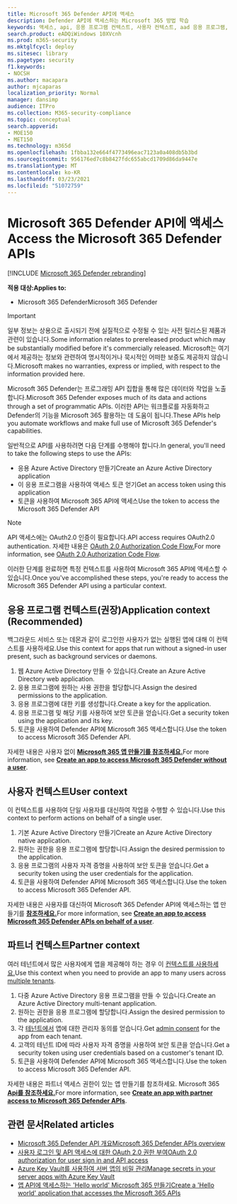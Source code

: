 ```yaml
---
title: Microsoft 365 Defender API에 액세스
description: Defender API에 액세스하는 Microsoft 365 방법 학습
keywords: 액세스, api, 응용 프로그램 컨텍스트, 사용자 컨텍스트, aad 응용 프로그램, 액세스 토큰
search.product: eADQiWindows 10XVcnh
ms.prod: m365-security
ms.mktglfcycl: deploy
ms.sitesec: library
ms.pagetype: security
f1.keywords:
- NOCSH
ms.author: macapara
author: mjcaparas
localization_priority: Normal
manager: dansimp
audience: ITPro
ms.collection: M365-security-compliance
ms.topic: conceptual
search.appverid:
- MOE150
- MET150
ms.technology: m365d
ms.openlocfilehash: 1fbba132e664f4773496eac7123a0a408db5b3bd
ms.sourcegitcommit: 956176ed7c8b8427fdc655abcd1709d86da9447e
ms.translationtype: MT
ms.contentlocale: ko-KR
ms.lasthandoff: 03/23/2021
ms.locfileid: "51072759"
---
```

# <a name="access-the-microsoft-365-defender-apis"></a><span data-ttu-id="52095-104">Microsoft 365 Defender API에 액세스</span><span class="sxs-lookup"><span data-stu-id="52095-104">Access the Microsoft 365 Defender APIs</span></span>

[!INCLUDE [Microsoft 365 Defender rebranding](../includes/microsoft-defender.md)]

<span data-ttu-id="52095-105">**적용 대상:**</span><span class="sxs-lookup"><span data-stu-id="52095-105">**Applies to:**</span></span>

- <span data-ttu-id="52095-106">Microsoft 365 Defender</span><span class="sxs-lookup"><span data-stu-id="52095-106">Microsoft 365 Defender</span></span>

> [!IMPORTANT]
> <span data-ttu-id="52095-107">일부 정보는 상용으로 출시되기 전에 실질적으로 수정될 수 있는 사전 릴리스된 제품과 관련이 있습니다.</span><span class="sxs-lookup"><span data-stu-id="52095-107">Some information relates to prereleased product which may be substantially modified before it's commercially released.</span></span> <span data-ttu-id="52095-108">Microsoft는 여기에서 제공하는 정보와 관련하여 명시적이거나 묵시적인 어떠한 보증도 제공하지 않습니다.</span><span class="sxs-lookup"><span data-stu-id="52095-108">Microsoft makes no warranties, express or implied, with respect to the information provided here.</span></span>

<span data-ttu-id="52095-109">Microsoft 365 Defender는 프로그래밍 API 집합을 통해 많은 데이터와 작업을 노출합니다.</span><span class="sxs-lookup"><span data-stu-id="52095-109">Microsoft 365 Defender exposes much of its data and actions through a set of programmatic APIs.</span></span> <span data-ttu-id="52095-110">이러한 API는 워크플로를 자동화하고 Defender의 기능을 Microsoft 365 활용하는 데 도움이 됩니다.</span><span class="sxs-lookup"><span data-stu-id="52095-110">These APIs help you automate workflows and make full use of Microsoft 365 Defender's capabilities.</span></span>

<span data-ttu-id="52095-111">일반적으로 API를 사용하려면 다음 단계를 수행해야 합니다.</span><span class="sxs-lookup"><span data-stu-id="52095-111">In general, you'll need to take the following steps to use the APIs:</span></span>

- <span data-ttu-id="52095-112">응용 Azure Active Directory 만들기</span><span class="sxs-lookup"><span data-stu-id="52095-112">Create an Azure Active Directory application</span></span>
- <span data-ttu-id="52095-113">이 응용 프로그램을 사용하여 액세스 토큰 얻기</span><span class="sxs-lookup"><span data-stu-id="52095-113">Get an access token using this application</span></span>
- <span data-ttu-id="52095-114">토큰을 사용하여 Microsoft 365 API에 액세스</span><span class="sxs-lookup"><span data-stu-id="52095-114">Use the token to access the Microsoft 365 Defender API</span></span>

> [!NOTE]
> <span data-ttu-id="52095-115">API 액세스에는 OAuth2.0 인증이 필요합니다.</span><span class="sxs-lookup"><span data-stu-id="52095-115">API access requires OAuth2.0 authentication.</span></span> <span data-ttu-id="52095-116">자세한 내용은 [OAuth 2.0 Authorization Code Flow.](/azure/active-directory/develop/active-directory-v2-protocols-oauth-code)</span><span class="sxs-lookup"><span data-stu-id="52095-116">For more information, see [OAuth 2.0 Authorization Code Flow](/azure/active-directory/develop/active-directory-v2-protocols-oauth-code).</span></span>

<span data-ttu-id="52095-117">이러한 단계를 완료하면 특정 컨텍스트를 사용하여 Microsoft 365 API에 액세스할 수 있습니다.</span><span class="sxs-lookup"><span data-stu-id="52095-117">Once you've accomplished these steps, you're ready to access the Microsoft 365 Defender API using a particular context.</span></span>

## <a name="application-context-recommended"></a><span data-ttu-id="52095-118">응용 프로그램 컨텍스트(권장)</span><span class="sxs-lookup"><span data-stu-id="52095-118">Application context (Recommended)</span></span>

<span data-ttu-id="52095-119">백그라운드 서비스 또는 데몬과 같이 로그인한 사용자가 없는 실행된 앱에 대해 이 컨텍스트를 사용하세요.</span><span class="sxs-lookup"><span data-stu-id="52095-119">Use this context for apps that run without a signed-in user present, such as background services or daemons.</span></span>

1. <span data-ttu-id="52095-120">웹 Azure Active Directory 만들 수 있습니다.</span><span class="sxs-lookup"><span data-stu-id="52095-120">Create an Azure Active Directory web application.</span></span>
2. <span data-ttu-id="52095-121">응용 프로그램에 원하는 사용 권한을 할당합니다.</span><span class="sxs-lookup"><span data-stu-id="52095-121">Assign the desired permissions to the application.</span></span>
3. <span data-ttu-id="52095-122">응용 프로그램에 대한 키를 생성합니다.</span><span class="sxs-lookup"><span data-stu-id="52095-122">Create a key for the application.</span></span>
4. <span data-ttu-id="52095-123">응용 프로그램 및 해당 키를 사용하여 보안 토큰을 얻습니다.</span><span class="sxs-lookup"><span data-stu-id="52095-123">Get a security token using the application and its key.</span></span>
5. <span data-ttu-id="52095-124">토큰을 사용하여 Defender API에 Microsoft 365 액세스합니다.</span><span class="sxs-lookup"><span data-stu-id="52095-124">Use the token to access  Microsoft 365 Defender API.</span></span>

<span data-ttu-id="52095-125">자세한 내용은 사용자 없이 **[Microsoft 365 앱 만들기를 참조하세요.](api-create-app-web.md)**</span><span class="sxs-lookup"><span data-stu-id="52095-125">For more information, see **[Create an app to access Microsoft 365 Defender without a user](api-create-app-web.md)**.</span></span>

## <a name="user-context"></a><span data-ttu-id="52095-126">사용자 컨텍스트</span><span class="sxs-lookup"><span data-stu-id="52095-126">User context</span></span>

<span data-ttu-id="52095-127">이 컨텍스트를 사용하여 단일 사용자를 대신하여 작업을 수행할 수 있습니다.</span><span class="sxs-lookup"><span data-stu-id="52095-127">Use this context to perform actions on behalf of a single user.</span></span>

1. <span data-ttu-id="52095-128">기본 Azure Active Directory 만들기</span><span class="sxs-lookup"><span data-stu-id="52095-128">Create an Azure Active Directory native application.</span></span>
2. <span data-ttu-id="52095-129">원하는 권한을 응용 프로그램에 할당합니다.</span><span class="sxs-lookup"><span data-stu-id="52095-129">Assign the desired permission to the application.</span></span>
3. <span data-ttu-id="52095-130">응용 프로그램의 사용자 자격 증명을 사용하여 보안 토큰을 얻습니다.</span><span class="sxs-lookup"><span data-stu-id="52095-130">Get a security token using the user credentials for the application.</span></span>
4. <span data-ttu-id="52095-131">토큰을 사용하여 Defender API에 Microsoft 365 액세스합니다.</span><span class="sxs-lookup"><span data-stu-id="52095-131">Use the token to access  Microsoft 365 Defender API.</span></span>

<span data-ttu-id="52095-132">자세한 내용은 사용자를 대신하여 Microsoft 365 Defender API에 액세스하는 앱 만들기를 **[참조하세요.](api-create-app-user-context.md)**</span><span class="sxs-lookup"><span data-stu-id="52095-132">For more information, see **[Create an app to access Microsoft 365 Defender APIs on behalf of a user](api-create-app-user-context.md)**.</span></span>

## <a name="partner-context"></a><span data-ttu-id="52095-133">파트너 컨텍스트</span><span class="sxs-lookup"><span data-stu-id="52095-133">Partner context</span></span>

<span data-ttu-id="52095-134">여러 테넌트에서 많은 사용자에게 앱을 제공해야 하는 경우 이 [컨텍스트를 사용하세요.](/azure/active-directory/develop/single-and-multi-tenant-apps)</span><span class="sxs-lookup"><span data-stu-id="52095-134">Use this context when you need to provide an app to many users across [multiple tenants](/azure/active-directory/develop/single-and-multi-tenant-apps).</span></span>

1. <span data-ttu-id="52095-135">다중 Azure Active Directory 응용 프로그램을 만들 수 있습니다.</span><span class="sxs-lookup"><span data-stu-id="52095-135">Create an Azure Active Directory multi-tenant application.</span></span>
2. <span data-ttu-id="52095-136">원하는 권한을 응용 프로그램에 할당합니다.</span><span class="sxs-lookup"><span data-stu-id="52095-136">Assign the desired permission to the application.</span></span>
3. <span data-ttu-id="52095-137">각 [테넌트에서](/azure/active-directory/develop/v2-permissions-and-consent#requesting-consent-for-an-entire-tenant) 앱에 대한 관리자 동의를 얻습니다.</span><span class="sxs-lookup"><span data-stu-id="52095-137">Get [admin consent](/azure/active-directory/develop/v2-permissions-and-consent#requesting-consent-for-an-entire-tenant) for the app from each tenant.</span></span>
4. <span data-ttu-id="52095-138">고객의 테넌트 ID에 따라 사용자 자격 증명을 사용하여 보안 토큰을 얻습니다.</span><span class="sxs-lookup"><span data-stu-id="52095-138">Get a security token using user credentials based on a customer's tenant ID.</span></span>
5. <span data-ttu-id="52095-139">토큰을 사용하여 Defender API에 Microsoft 365 액세스합니다.</span><span class="sxs-lookup"><span data-stu-id="52095-139">Use the token to access  Microsoft 365 Defender API.</span></span>

<span data-ttu-id="52095-140">자세한 내용은 파트너 액세스 권한이 있는 앱 만들기를 참조하세요. Microsoft 365 **[Api를 참조하세요.](api-partner-access.md)**</span><span class="sxs-lookup"><span data-stu-id="52095-140">For more information, see **[Create an app with partner access to Microsoft 365 Defender APIs](api-partner-access.md)**.</span></span>

## <a name="related-articles"></a><span data-ttu-id="52095-141">관련 문서</span><span class="sxs-lookup"><span data-stu-id="52095-141">Related articles</span></span>

- [<span data-ttu-id="52095-142">Microsoft 365 Defender API 개요</span><span class="sxs-lookup"><span data-stu-id="52095-142">Microsoft 365 Defender APIs overview</span></span>](api-overview.md)
- [<span data-ttu-id="52095-143">사용자 로그인 및 API 액세스에 대한 OAuth 2.0 권한 부여</span><span class="sxs-lookup"><span data-stu-id="52095-143">OAuth 2.0 authorization for user sign in and API access</span></span>](/azure/active-directory/develop/active-directory-v2-protocols-oauth-code)
- [<span data-ttu-id="52095-144">Azure Key Vault를 사용하여 서버 앱의 비밀 관리</span><span class="sxs-lookup"><span data-stu-id="52095-144">Manage secrets in your server apps with Azure Key Vault</span></span>](/learn/modules/manage-secrets-with-azure-key-vault/)
- [<span data-ttu-id="52095-145">앱 API에 액세스하는 'Hello world' Microsoft 365 만들기</span><span class="sxs-lookup"><span data-stu-id="52095-145">Create a 'Hello world' application that accesses the Microsoft 365 APIs</span></span>](api-hello-world.md)